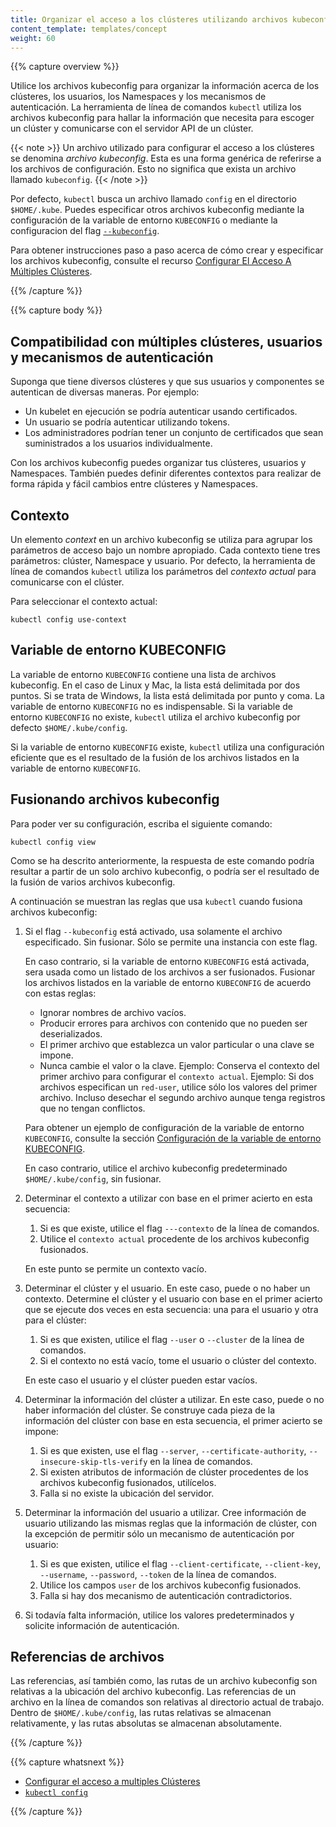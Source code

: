 ```yaml
---
title: Organizar el acceso a los clústeres utilizando archivos kubeconfig
content_template: templates/concept
weight: 60
---
```


{{% capture overview %}}

Utilice los archivos kubeconfig para organizar la información acerca de los clústeres, los
usuarios, los Namespaces y los mecanismos de autenticación. La herramienta de
línea de comandos `kubectl` utiliza los archivos kubeconfig para hallar la información que
necesita para escoger un clúster y comunicarse con el servidor API de un clúster.

{{< note >}}
Un archivo utilizado para configurar el acceso a los clústeres se denomina
*archivo kubeconfig*. Esta es una forma genérica de referirse a los archivos de
configuración. Esto no significa que exista un archivo llamado `kubeconfig`.
{{< /note >}}

Por defecto, `kubectl` busca un archivo llamado `config` en el directorio `$HOME/.kube`.
Puedes especificar otros archivos kubeconfig mediante la configuración de la variable
de entorno `KUBECONFIG` o mediante la configuracion del flag
[`--kubeconfig`](/docs/reference/generated/kubectl/kubectl/).

Para obtener instrucciones paso a paso acerca de cómo crear y especificar los archivos kubeconfig,
consulte el recurso
[Configurar El Acceso A Múltiples Clústeres](/docs/tasks/access-application-cluster/configure-access-multiple-clusters).

{{% /capture %}}

{{% capture body %}}

## Compatibilidad con múltiples clústeres, usuarios y mecanismos de autenticación

Suponga que tiene diversos clústeres y que sus usuarios y componentes se autentican
de diversas maneras. Por ejemplo:

- Un kubelet en ejecución se podría autenticar usando certificados.
- Un usuario se podría autenticar utilizando tokens.
- Los administradores podrían tener un conjunto de certificados que sean suministrados a los usuarios individualmente.

Con los archivos kubeconfig puedes organizar tus clústeres, usuarios y Namespaces.
También puedes definir diferentes contextos para realizar de forma rápida y
fácil cambios entre clústeres y Namespaces.

## Contexto

Un elemento *context* en un archivo kubeconfig se utiliza para agrupar los parámetros de
acceso bajo un nombre apropiado. Cada contexto tiene tres parámetros: clúster, Namespace
y usuario.
Por defecto, la herramienta de línea de comandos `kubectl` utiliza los parámetros del
*contexto actual* para comunicarse con el clúster.

Para seleccionar el contexto actual:

```shell
kubectl config use-context
```

## Variable de entorno KUBECONFIG

La variable de entorno `KUBECONFIG` contiene una lista de archivos kubeconfig.
En el caso de Linux y Mac, la lista está delimitada por dos puntos.  Si se trata
de Windows, la lista está delimitada por punto y coma. La variable de entorno
`KUBECONFIG` no es indispensable. Si la variable de entorno `KUBECONFIG` no existe,
`kubectl` utiliza el archivo kubeconfig por defecto `$HOME/.kube/config`.

Si la variable de entorno `KUBECONFIG` existe, `kubectl` utiliza una
configuración eficiente que es el resultado de la fusión de los archivos
listados en la variable de entorno `KUBECONFIG`.

## Fusionando archivos kubeconfig

Para poder ver su configuración, escriba el siguiente comando:

```shell
kubectl config view
```

Como se ha descrito anteriormente, la respuesta de este comando podría resultar a partir de un solo
archivo kubeconfig, o podría ser el resultado de la fusión de varios archivos kubeconfig.

A continuación se muestran las reglas que usa `kubectl` cuando fusiona archivos kubeconfig:

1. Si el flag `--kubeconfig` está activado, usa solamente el archivo especificado. Sin fusionar.
   Sólo se permite una instancia con este flag.

   En caso contrario, si la variable de entorno `KUBECONFIG` está activada, sera usada
   como un listado de los archivos a ser fusionados.
   Fusionar los archivos listados en la variable de entorno `KUBECONFIG` de acuerdo
   con estas reglas:

   * Ignorar nombres de archivo vacíos.
   * Producir errores para archivos con contenido que no pueden ser deserializados.
   * El primer archivo que establezca un valor particular o una clave se impone.
   * Nunca cambie el valor o la clave.
     Ejemplo: Conserva el contexto del primer archivo para configurar el `contexto actual`.
     Ejemplo: Si dos archivos especifican un `red-user`, utilice sólo los valores del primer archivo.
     Incluso desechar el segundo archivo aunque tenga registros que no tengan conflictos.

   Para obtener un ejemplo de configuración de la variable de entorno `KUBECONFIG`, consulte la sección
   [Configuración de la variable de entorno KUBECONFIG](/docs/tasks/access-application-cluster/configure-access-multiple-clusters/#set-the-kubeconfig-environment-variable).

   En caso contrario, utilice el archivo kubeconfig predeterminado `$HOME/.kube/config`, sin fusionar.

2. Determinar el contexto a utilizar con base en el primer acierto en esta secuencia:

   1. Si es que existe, utilice el flag `---contexto` de la línea de comandos.
   2. Utilice el `contexto actual` procedente de los archivos kubeconfig fusionados.

   En este punto se permite un contexto vacío.

3. Determinar el clúster y el usuario. En este caso, puede o no haber un contexto.
   Determine el clúster y el usuario con base en el primer acierto que se ejecute dos veces en
   esta secuencia: una para el usuario y otra para el clúster:

   1. Si es que existen, utilice el flag `--user` o `--cluster` de la línea de comandos.
   2. Si el contexto no está vacío, tome el usuario o clúster del contexto.

   En este caso el usuario y el clúster pueden estar vacíos.

4. Determinar la información del clúster a utilizar. En este caso, puede o no haber información del clúster.
   Se construye cada pieza de la información del clúster con base en esta secuencia, el primer acierto se impone:

   1. Si es que existen, use el flag `--server`, `--certificate-authority`, `--insecure-skip-tls-verify` en la línea de comandos.
   2. Si existen atributos de información de clúster procedentes de los archivos kubeconfig fusionados, utilícelos.
   3. Falla si no existe la ubicación del servidor.

5. Determinar la información del usuario a utilizar. Cree información de usuario utilizando las mismas reglas que
   la información de clúster, con la excepción de permitir sólo un mecanismo de autenticación por usuario:

   1. Si es que existen, utilice el flag `--client-certificate`, `--client-key`, `--username`, `--password`, `--token` de la línea de comandos.
   2. Utilice los campos `user` de los archivos kubeconfig fusionados.
   3. Falla si hay dos mecanismo de autenticación contradictorios.

6. Si todavía falta información, utilice los valores predeterminados y solicite
   información de autenticación.

## Referencias de archivos

Las referencias, así también como, las rutas de un archivo kubeconfig son relativas a la ubicación del archivo kubeconfig.
Las referencias de un archivo en la línea de comandos son relativas al directorio actual de trabajo.
Dentro de `$HOME/.kube/config`, las rutas relativas se almacenan relativamente, y las rutas absolutas
se almacenan absolutamente.

{{% /capture %}}

{{% capture whatsnext %}}

* [Configurar el acceso a multiples Clústeres](/docs/tasks/access-application-cluster/configure-access-multiple-clusters/)
* [`kubectl config`](/docs/reference/generated/kubectl/kubectl-commands#config)

{{% /capture %}}
